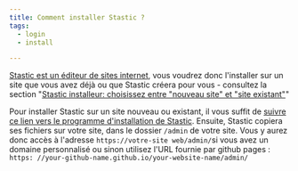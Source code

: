 ```yaml
---
title: Comment installer Stastic ?
tags:
  - login
  - install

---
```

[Stastic est un éditeur de sites internet](https://www.stastic.net), vous voudrez donc l'installer sur un site que vous avez déjà ou que Stastic créera pour vous - consultez la section "[Stastic installeur: choisissez entre "nouveau site" et "site existant"](/docs/fr/stastic-install-choisir-entre-le-nouveau-site-web-et-le-site-web-existant)"

Pour installer Stastic sur un site nouveau ou existant, il vous suffit de [suivre ce lien vers le programme d'installation de Stastic](https://stastic.net). Ensuite, Stastic copiera ses fichiers sur votre site, dans le dossier `/admin` de votre site. Vous y aurez donc accès à l'adresse `https://votre-site web/admin/`si vous avez un domaine personnalisé ou sinon utilisez l'URL fournie par github pages : `https: //your-github-name.github.io/your-website-name/admin/`

